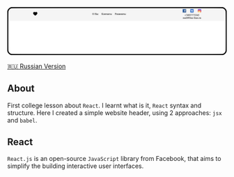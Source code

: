 <img width="1000" src="https://raw.githubusercontent.com/artexhibit/Fundamentals-of-algorithmization-and-programming/main/JS/React/Basics/images/Demo.png">

[🇷🇺 Russian Version](./README-RUS.md)

## About

First college lesson about `React`. I learnt what is it, `React` syntax and structure. Here I created a simple website header, using 2 approaches: `jsx` and `babel`.

## React

`React.js` is an open-source `JavaScript` library from Facebook, that aims to simplify the building interactive user interfaces.
